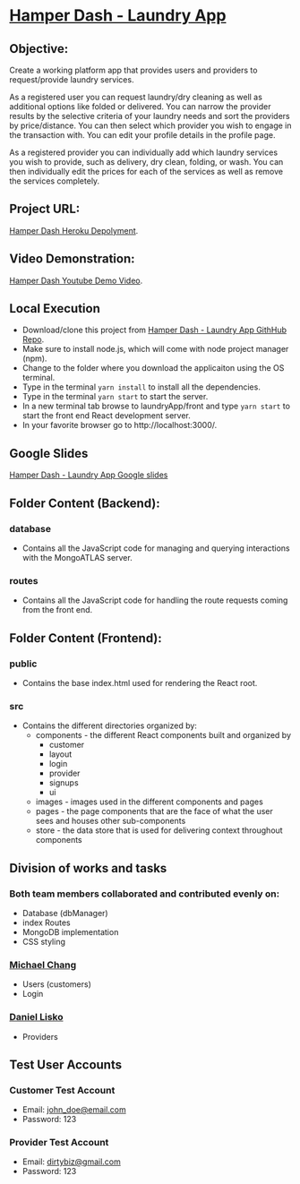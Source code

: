 # [Hamper Dash - Laundry App](https://hamperdash.herokuapp.com/)

## Objective:

Create a working platform app that provides users and providers to request/provide laundry services.

As a registered user you can request laundry/dry cleaning as well as additional options like folded or delivered. You can narrow the provider results by the selective criteria of your laundry needs and sort the providers by price/distance. You can then select which provider you wish to engage in the transaction with. You can edit your profile details in the profile page.

As a registered provider you can individually add which laundry services you wish to provide, such as delivery, dry clean, folding, or wash. You can then individually edit the prices for each of the services as well as remove the services completely.

## Project URL:

[Hamper Dash Heroku Depolyment](https://hamperdash.herokuapp.com/).

## Video Demonstration:

[Hamper Dash Youtube Demo Video](https://www.youtube.com/watch?v=8nVDjWNg4Tw).

## Local Execution

- Download/clone this project from [Hamper Dash - Laundry App GithHub Repo](https://github.com/michaelchang106/laundryApp).
- Make sure to install node.js, which will come with node project manager (npm).
- Change to the folder where you download the applicaiton using the OS terminal.
- Type in the terminal `yarn install` to install all the dependencies.
- Type in the terminal `yarn start` to start the server.
- In a new terminal tab browse to laundryApp/front and type `yarn start` to start the front end React development server.
- In your favorite browser go to http://localhost:3000/.

## Google Slides

[Hamper Dash - Laundry App Google slides](https://docs.google.com/presentation/d/1bYNIuE9gPj8sa-mBor1tm1KgpyxUjtUu8uHuIROcY2s/edit?usp=sharing)

## Folder Content (Backend):

### database

- Contains all the JavaScript code for managing and querying interactions with the MongoATLAS server.

### routes

- Contains all the JavaScript code for handling the route requests coming from the front end.

## Folder Content (Frontend):

### public

- Contains the base index.html used for rendering the React root.

### src

- Contains the different directories organized by:
  - components - the different React components built and organized by 
    - customer 
    - layout 
    - login 
    - provider
    - signups 
    - ui
  - images - images used in the different components and pages
  - pages - the page components that are the face of what the user sees and houses other sub-components
  - store - the data store that is used for delivering context throughout components

## Division of works and tasks

### Both team members collaborated and contributed evenly on:

- Database (dbManager)
- index Routes
- MongoDB implementation
- CSS styling

### [Michael Chang](https://github.com/michaelchang106)

- Users (customers)
- Login

### [Daniel Lisko](https://github.com/djlisko01)

- Providers

## Test User Accounts
### Customer Test Account
- Email: john_doe@email.com 
- Password: 123

### Provider Test Account
- Email: dirtybiz@gmail.com 
- Password: 123

